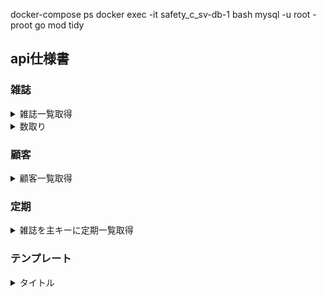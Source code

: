 

docker-compose ps
docker exec -it safety_c_sv-db-1 bash
mysql -u root -proot
go mod tidy

## api仕様書

### 雑誌

<details>
  <summary>雑誌一覧取得</summary>

- **URL:** `/v1/magazines/magazines`
- **メソッド:** GET
- **説明:** 説明
- **リクエスト:**
  - ヘッダー: application/json

- **レスポンス:**
  - ステータスコード: 200 OK
    - ボディ:

      ```json
      {
      "srvResCode": 200,
      "srvResData": [
        {
          "magazineCode": "\ufeff00010",
          "magazineName": "WITH HARLEY(ヤングマシン増)",
          "takerUUID": "c99cb6c4-42b9-4d6b-9884-ae6664f9df00",
          "takerName": "やづ"
        },]
      }
      ```

</details>

<details>
  <summary>数取り</summary>

- **URL:** `/v1/csv/counting`
- **メソッド:** POST
- **説明:** CSVファイルを投げて数を取る
- **リクエスト:**
  - ヘッダー:
    ```
    Content-type : application/octet-stream
    ```
  - ボディ:
    ```
     {
        file : aaaaaa.csv
     }
    ```

- **レスポンス:**
  - ステータスコード: 200 OK
    - ボディ:

      ```
      {
        "srvResCode": 200,
        "srvResData":[
          {
            "Agency": {
              "countingUUId": "095cb246-c988-4038-bc16-08ae88fcbd5d",
              "magazineName": "SPA!",
              "magazineCode": "23451",
              "number": "07",
              "quantity": 0
            },
            "RegularAgencys":[
              {
                "regularUUID": "1386dea6-2c09-4679-b5bf-51744d0cc671",
                "customerUUID": "1386dea6-2c09-4679-b5bf-51744d0cc673",
                "customerName": "てすと書店",
                "quantity": 1,
                "methodType": "配達"
              }],
            "CountFlag": true
          },]
      }
      ```

</details>

### 顧客
<details>
  <summary>顧客一覧取得</summary>

- **URL:** `/v1/customers/customers`
- **メソッド:** GET
- **説明:** 顧客情報を一覧取得
- **リクエスト:**
  - ヘッダー: application/json

- **レスポンス:**
  - ステータスコード: 200 OK
    - ボディ:

      ```json
      {
        "srvResCode": 200,
        "srvResData": [
          {
            "customerUUId": "0038eae7-56ee-4ff3-bba5-380de72fb3ba",
            "customerName": "室谷",
            "methodType": 1,
            "tellAddress": "54-0854",
            "tellType": 1,
            "note": "",
            "csvId": 162
          },]
      }
      ```

</details>

### 定期
<details>
  <summary>雑誌を主キーに定期一覧取得</summary>

- **URL:** `/v1/regulars/regulars/magazines`
- **メソッド:** GET
- **説明:** 雑誌情報を主キーに定期情報を一覧取得
- **リクエスト:**
  - ヘッダー: application/json

- **レスポンス:**
  - ステータスコード: 200 OK
    - ボディ:

      ```json
      {
        "srvResCode": 200,
        "srvResData":[
          {
            "magazine": {
              "magazineCode": "\ufeff00010",
              "magazineName": "WITH HARLEY(ヤングマシン増)",
              "takerUUID": "c99cb6c4-42b9-4d6b-9884-ae6664f9df00",
              "takerName": "やづ"
            },
            "regulars": null
          },
          {
            "magazine": {
              "magazineCode": "01017",
              "magazineName": "てれびくん",
              "takerUUID": "c99cb6c4-42b9-4d6b-9884-ae6664f9df00",
              "takerName": "やづ"
            },
            "regulars":[
              {
                "regularUUID": "2243990e-0a0e-4eab-be6b-8bb5a6a8aca5",
                "quantity": 1,
                "Customer": {
                  "customerUUId": "0327c618-1402-43e5-ba9a-baf8dee4ecec",
                  "customerName": "やづこ",
                  "methodType": 1,
                  "tellAddress": "",
                  "tellType": 0,
                  "note": "「てれびくん」必要な時だけ連絡予定。ない場合は不要。",
                  "csvId": 204
                }
              },]
          },]
      }
      ```

</details>

### テンプレート

<details>
  <summary>タイトル</summary>

- **URL:** `url`
- **メソッド:** GET
- **説明:** 説明
- **リクエスト:**
  - ヘッダー:
  - ボディ:

- **レスポンス:**
  - ステータスコード: 200 OK
    - ボディ:

      ```json
      {
        "srvResCode": "OK",
        "srvResData": {
          "message": "hello go server!"
        }
      }      
      ```

</details>

